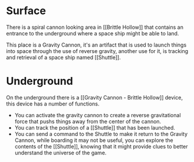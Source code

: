# Surface
There is a spiral cannon looking area in [[Brittle Hollow]] that contains an entrance to the underground where a space ship might be able to land.

This place is a Gravity Cannon, it's an artifact that is used to launch things into space through the use of reverse gravity, another use for it, is tracking and retrieval of a space ship named [[Shuttle]].

# Underground

On the underground there is a [[Gravity Cannon - Brittle Hollow]] device, this device has a number of functions.
- You can activate the gravity cannon to create a reverse gravitational force that pushs things away from the center of the cannon.
- You can track the position of a [[Shuttle]] that has been launched.
- You can send a command to the Shuttle to make it return to the Gravity Cannon, while boarding it may not be useful, you can explore the contents of the [[Shuttle]], knowing that it might provide clues to better understand the universe of the game.